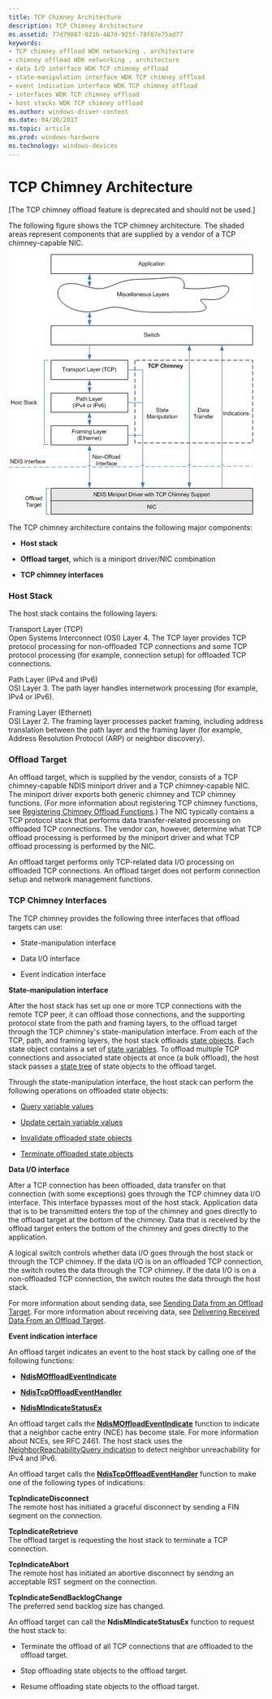 ```yaml
---
title: TCP Chimney Architecture
description: TCP Chimney Architecture
ms.assetid: 77d79087-0216-487d-925f-78f07e75ad77
keywords:
- TCP chimney offload WDK networking , architecture
- chimney offload WDK networking , architecture
- data I/O interface WDK TCP chimney offload
- state-manipulation interface WDK TCP chimney offload
- event indication interface WDK TCP chimney offload
- interfaces WDK TCP chimney offload
- host stacks WDK TCP chimney offload
ms.author: windows-driver-content
ms.date: 04/20/2017
ms.topic: article
ms.prod: windows-hardware
ms.technology: windows-devices
---
```


# TCP Chimney Architecture


\[The TCP chimney offload feature is deprecated and should not be used.\]

The following figure shows the TCP chimney architecture. The shaded areas represent components that are supplied by a vendor of a TCP chimney-capable NIC.

![diagram illustrating the tcp chimney architecture](images/tcp-chim-arch.png)

The TCP chimney architecture contains the following major components:

-   **Host stack**

-   **Offload target**, which is a miniport driver/NIC combination

-   **TCP chimney interfaces**

### Host Stack

The host stack contains the following layers:

<a href="" id="transport-layer--tcp-"></a>Transport Layer (TCP)  
Open Systems Interconnect (OSI) Layer 4. The TCP layer provides TCP protocol processing for non-offloaded TCP connections and some TCP protocol processing (for example, connection setup) for offloaded TCP connections.

<a href="" id="path-layer--ipv4-and-ipv6-"></a>Path Layer (IPv4 and IPv6)  
OSI Layer 3. The path layer handles internetwork processing (for example, IPv4 or IPv6).

<a href="" id="framing-layer--ethernet-"></a>Framing Layer (Ethernet)  
OSI Layer 2. The framing layer processes packet framing, including address translation between the path layer and the framing layer (for example, Address Resolution Protocol (ARP) or neighbor discovery).

### Offload Target

An offload target, which is supplied by the vendor, consists of a TCP chimney-capable NDIS miniport driver and a TCP chimney-capable NIC. The miniport driver exports both generic chimney and TCP chimney functions. (For more information about registering TCP chimney functions, see [Registering Chimney Offload Functions](registering-chimney-offload-functions.md).) The NIC typically contains a TCP protocol stack that performs data transfer-related processing on offloaded TCP connections. The vendor can, however, determine what TCP offload processing is performed by the miniport driver and what TCP offload processing is performed by the NIC.

An offload target performs only TCP-related data I/O processing on offloaded TCP connections. An offload target does not perform connection setup and network management functions.

### TCP Chimney Interfaces

The TCP chimney provides the following three interfaces that offload targets can use:

-   State-manipulation interface

-   Data I/O interface

-   Event indication interface

**State-manipulation interface**

After the host stack has set up one or more TCP connections with the remote TCP peer, it can offload those connections, and the supporting protocol state from the path and framing layers, to the offload target through the TCP chimney's state-manipulation interface. From each of the TCP, path, and framing layers, the host stack offloads [state objects](offload-state-objects.md). Each state object contains a set of [state variables](classes-of-offload-state-variables.md). To offload multiple TCP connections and associated state objects at once (a bulk offload), the host stack passes a [state tree](offload-state-tree.md) of state objects to the offload target.

Through the state-manipulation interface, the host stack can perform the following operations on offloaded state objects:

-   [Query variable values](querying-offloaded-state.md)

-   [Update certain variable values](updating-offloaded-state.md)

-   [Invalidate offloaded state objects](invalidating-offloaded-state.md)

-   [Terminate offloaded state objects](terminating-offload-state.md)

**Data I/O interface**

After a TCP connection has been offloaded, data transfer on that connection (with some exceptions) goes through the TCP chimney data I/O interface. This interface bypasses most of the host stack. Application data that is to be transmitted enters the top of the chimney and goes directly to the offload target at the bottom of the chimney. Data that is received by the offload target enters the bottom of the chimney and goes directly to the application.

A logical switch controls whether data I/O goes through the host stack or through the TCP chimney. If the data I/O is on an offloaded TCP connection, the switch routes the data through the TCP chimney. If the data I/O is on a non-offloaded TCP connection, the switch routes the data through the host stack.

For more information about sending data, see [Sending Data from an Offload Target](sending-data-from-an-offload-target.md). For more information about receiving data, see [Delivering Received Data From an Offload Target](delivering-received-data-from-an-offload-target.md).

**Event indication interface**

An offload target indicates an event to the host stack by calling one of the following functions:

-   [**NdisMOffloadEventIndicate**](https://msdn.microsoft.com/library/windows/hardware/ff563619)

-   [**NdisTcpOffloadEventHandler**](https://msdn.microsoft.com/library/windows/hardware/ff564595)

-   [**NdisMIndicateStatusEx**](https://msdn.microsoft.com/library/windows/hardware/ff563600)

An offload target calls the [**NdisMOffloadEventIndicate**](https://msdn.microsoft.com/library/windows/hardware/ff563619) function to indicate that a neighbor cache entry (NCE) has become stale. For more information about NCEs, see RFC 2461. The host stack uses the [NeighborReachabilityQuery indication](making-a-neighborreachabilityquery-indication.md) to detect neighbor unreachability for IPv4 and IPv6.

An offload target calls the [**NdisTcpOffloadEventHandler**](https://msdn.microsoft.com/library/windows/hardware/ff564595) function to make one of the following types of indications:

<a href="" id="tcpindicatedisconnect"></a>**TcpIndicateDisconnect**  
The remote host has initiated a graceful disconnect by sending a FIN segment on the connection.

<a href="" id="tcpindicateretrieve"></a>**TcpIndicateRetrieve**  
The offload target is requesting the host stack to terminate a TCP connection.

<a href="" id="tcpindicateabort"></a>**TcpIndicateAbort**  
The remote host has initiated an abortive disconnect by sending an acceptable RST segment on the connection.

<a href="" id="tcpindicatesendbacklogchange"></a>**TcpIndicateSendBacklogChange**  
The preferred send backlog size has changed.

An offload target can call the **NdisMIndicateStatusEx** function to request the host stack to:

-   Terminate the offload of all TCP connections that are offloaded to the offload target.

-   Stop offloading state objects to the offload target.

-   Resume offloading state objects to the offload target.

 

 





